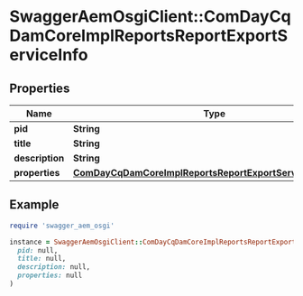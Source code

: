 # SwaggerAemOsgiClient::ComDayCqDamCoreImplReportsReportExportServiceInfo

## Properties

| Name | Type | Description | Notes |
| ---- | ---- | ----------- | ----- |
| **pid** | **String** |  | [optional] |
| **title** | **String** |  | [optional] |
| **description** | **String** |  | [optional] |
| **properties** | [**ComDayCqDamCoreImplReportsReportExportServiceProperties**](ComDayCqDamCoreImplReportsReportExportServiceProperties.md) |  | [optional] |

## Example

```ruby
require 'swagger_aem_osgi'

instance = SwaggerAemOsgiClient::ComDayCqDamCoreImplReportsReportExportServiceInfo.new(
  pid: null,
  title: null,
  description: null,
  properties: null
)
```

